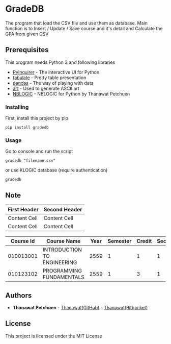 # GradeDB

The program that load the CSV file and use them as database. Main function is to Insert / Update / Save course and it's detail and Calculate the GPA from given CSV


## Prerequisites

This program needs Python 3 and following libraries

* [PyInquirer](https://github.com/CITGuru/PyInquirer) - The interactive UI for Python
* [tabulate](https://pypi.org/project/tabulate/) - Pretty table presentation
* [pandas](https://pandas.pydata.org/) - The way of playing with data
* [art](https://pypi.org/project/art/) - Used to generate ASCII art
* [NBLOGIC](https://pypi.org/project/nblogic/) - NBLOGIC for Python by Thanawat Petchuen


### Installing

First, install this project by pip

```
pip install gradedb
```

### Usage

Go to console and run the script

```
gradedb "filename.csv"
```
or use KLOGIC database (require authentication)

```
gradedb
```

## Note

| First Header  | Second Header |
| ------------- | ------------- |
| Content Cell  | Content Cell  |
| Content Cell  | Content Cell  |


| Course Id  | Course Name | Year | Semester | Credit | Section | Grade | Grade(Score) |
| --- | --- | --- | --- | --- | --- | --- | --- |
| 010013001  | INTRODUCTION TO ENGINEERING  | 2559  | 1 | 1 | 1 | B | 3.0 |
| 010123102  | PROGRAMMING FUNDAMENTALS  | 2559  | 1 | 3 | 1 | A | 4.0 |

## Authors

* **Thanawat Petchuen** - [Thanawat(GitHub)](https://github.com/thanawatpetchuen) - [Thanawat(Bitbucket)](https://bitbucket.org/thanawatpetchuen/) 


## License

This project is licensed under the MIT License 

